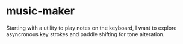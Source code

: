 # music-maker
Starting with a utility to play notes on the keyboard, I want to explore asyncronous key strokes and paddle shifting for tone alteration.
